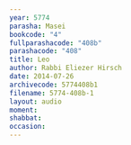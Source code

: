 ```yaml
---
year: 5774
parasha: Masei
bookcode: "4"
fullparashacode: "408b"
parashacode: "408"
title: Leo
author: Rabbi Eliezer Hirsch
date: 2014-07-26
archivecode: 5774408b1
filename: 5774-408b-1
layout: audio
moment: 
shabbat: 
occasion: 
---
```

